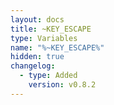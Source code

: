 ```yaml
---
layout: docs
title: ~KEY_ESCAPE
type: Variables
name: "%~KEY_ESCAPE%"
hidden: true
changelog:
  - type: Added
    version: v0.8.2
---
```

